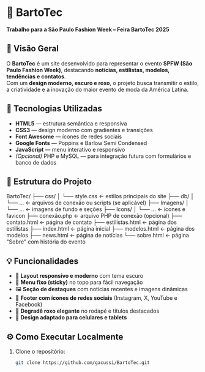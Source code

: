 # 🪩 BartoTec  
**Trabalho para a São Paulo Fashion Week – Feira BartoTec 2025**

## 🎯 Visão Geral  
O **BartoTec** é um site desenvolvido para representar o evento **SPFW (São Paulo Fashion Week)**, destacando **notícias, estilistas, modelos, tendências e contatos**.  
Com um **design moderno, escuro e roxo**, o projeto busca transmitir o estilo, a criatividade e a inovação do maior evento de moda da América Latina.

## 🧰 Tecnologias Utilizadas  
- **HTML5** — estrutura semântica e responsiva  
- **CSS3** — design moderno com gradientes e transições  
- **Font Awesome** — ícones de redes sociais  
- **Google Fonts** — Poppins e Barlow Semi Condensed  
- **JavaScript** — menu interativo e responsivo  
- *(Opcional)* PHP e MySQL — para integração futura com formulários e banco de dados

## 📁 Estrutura do Projeto

BartoTec/
├── css/
│ └── style.css ← estilos principais do site
├── db/
│ └── ... ← arquivos de conexão ou scripts (se aplicável)
├── Imagens/
│ └── ... ← imagens de fundo e seções
├── Icons/
│ └── ... ← ícones e favicon
├── conexão.php ← arquivo PHP de conexão (opcional)
├── contato.html ← página de contato
├── estilistas.html ← página dos estilistas
├── index.html ← página inicial
├── modelos.html ← página dos modelos
├── news.html ← página de notícias
└── sobre.html ← página "Sobre" com história do evento

## 💡 Funcionalidades
- 🎨 **Layout responsivo e moderno** com tema escuro  
- 📜 **Menu fixo (sticky)** no topo para fácil navegação  
- 🖼️ **Seção de destaques** com notícias recentes e imagens dinâmicas  
- 🔗 **Footer com ícones de redes sociais** (Instagram, X, YouTube e Facebook)  
- 🌈 **Degradê roxo elegante** no rodapé e títulos destacados  
- 📱 **Design adaptado para celulares e tablets**

## ⚙️ Como Executar Localmente
1. Clone o repositório:
   ```bash
   git clone https://github.com/gacussi/BartoTec.git
